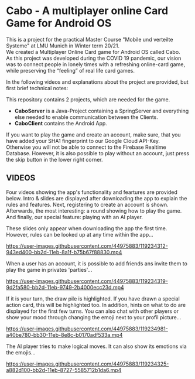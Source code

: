 Cabo - A multiplayer online Card Game for Android OS
====================================================

This is a project for the practical Master Course "Mobile und verteilte Systeme" at LMU Munich in Winter term 20/21.  
We created a Multiplayer Online Card game for Android OS called Cabo.  
As this project was developed during the COVID 19 pandemic, our vision was to connect people in lonely times with a refreshing online-card game, while preserving the “feeling” of real life card games. 

In the following videos and explanations about the project are provided, but first brief technical notes:

   This repository contains 2 projects, which are needed for the game.  

   - **CaboServer** is a Java-Project containing a SpringServer and everything else needed to enable communication between the Clients.
   - **CaboClient** contains the Android App.  

  If you want to play the game and create an account, make sure, that you have added your SHA1 fingerprint to our Google Cloud API-Key.   
  Otherwise you will not be able to connect to the Firebase Realtime Database.
  However, it is also possible to play without an account, just press the skip button in the lower right corner.
  
  
VIDEOS
------

Four videos showing the app's functionality and feartures are provided below. 
Intro & slides are displayed after downloading the app to explain the rules and features. 
Next, registering to create an account is shown. 
Afterwards, the most interesting: a round showing how to play the game.
And finally, our special feature: playing with an AI player. 




These slides only appear when downloading the app the first time. However, rules can be looked up at any time within the app...

https://user-images.githubusercontent.com/44975883/119234312-943ed400-bb2d-11eb-8a1f-b75b67f88830.mp4



When a user has an account, it is possible to add friends ans invite them to play the game in privates 'parties'... 

https://user-images.githubusercontent.com/44975883/119234319-9d2fa580-bb2d-11eb-9749-2b4000ecc23d.mp4



If it is your turn, the draw pile is highlighted. If you have drawn a special action card, this will be highlighted too. 
In addition, hints on what to do are displayed for the first few turns.
You can also chat with other players or show your mood through changing the emoji next to your profil picture...

https://user-images.githubusercontent.com/44975883/119234981-a40be780-bb30-11eb-8e8c-b0170adf533a.mp4



The AI player tries to make logical moves. It can also show its emotions via the emojis...

https://user-images.githubusercontent.com/44975883/119234325-a882d100-bb2d-11eb-8727-5585712b1da6.mp4







